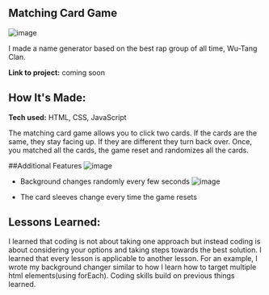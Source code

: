 ## Matching Card Game

![image](https://user-images.githubusercontent.com/112201564/198077661-1cfd2ff9-608e-4d1d-983f-a8b697aff270.png)

I made a name generator based on the best rap group of all time, Wu-Tang Clan. 

**Link to project:** coming soon



## How It's Made:

**Tech used:** HTML, CSS, JavaScript

The matching card game allows you to click two cards. If the cards are the same, they stay facing up. If they are different they turn back over. Once, you matched all the cards, the game reset and randomizes all the cards. 


##Additional Features
![image](https://user-images.githubusercontent.com/112201564/198077784-571e04ca-48ee-409d-be48-bffa8926f2bc.png)

- Background changes randomly every few seconds
![image](https://user-images.githubusercontent.com/112201564/198078135-61e871da-7270-4ca4-8335-8cbb4b6db64d.png)

- The card sleeves change every time the game resets 



## Lessons Learned:

I learned that coding is not about taking one approach but instead coding is about considering your options and taking steps towards the best solution. I learned that every lesson is applicable to another lesson. For an example, I wrote my background changer similar to how I learn how to target multiple html elements(using forEach). Coding skills build on previous things learned. 

